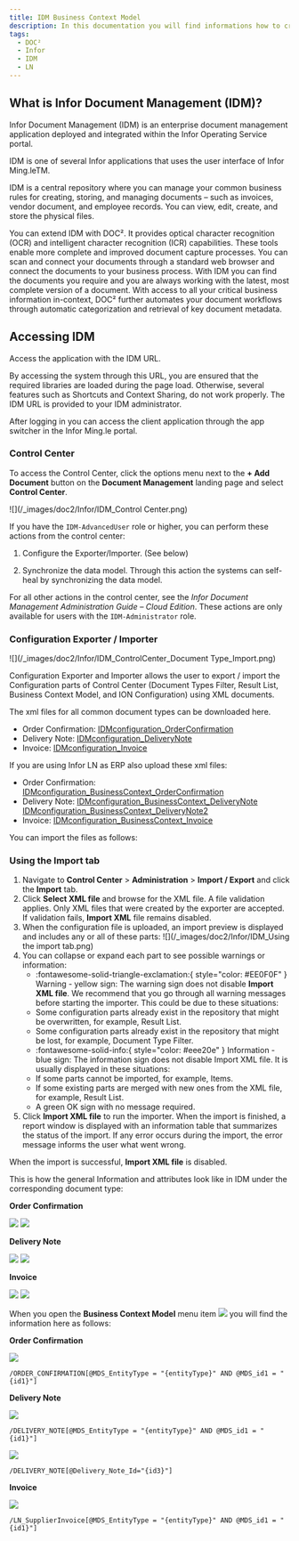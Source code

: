 ```yaml
---
title: IDM Business Context Model
description: In this documentation you will find informations how to create new document types in IDM and connect them with the corresponding workbench in LN 
tags:
  - DOC²
  - Infor
  - IDM
  - LN
---
```


## What is Infor Document Management (IDM)?

Infor Document Management (IDM) is an enterprise document management application deployed and integrated within the Infor Operating Service portal.

IDM is one of several Infor applications that uses the user interface of Infor Ming.leTM.

IDM is a central repository where you can manage your common business rules for creating, storing, and managing documents – such as invoices, vendor document, and employee records. You can view, edit, create, and store the physical files.

You can extend IDM with DOC². It provides optical character recognition (OCR) and intelligent character recognition (ICR) capabilities. These tools enable more complete and improved document capture processes. You can scan and connect your documents through a standard web browser and connect the documents to your business process. With IDM you can find the documents you require and you are always working with the latest, most complete version of a document. With access to all your critical business information in-context, DOC²  further automates your document workflows through automatic categorization and retrieval of key document metadata.


## Accessing IDM

Access the application with the IDM URL.

By accessing the system through this URL, you are ensured that the required libraries are loaded during the page load. Otherwise, several features such as Shortcuts and Context Sharing, do not work properly. The IDM URL is provided to your IDM administrator.

After logging in you can access the client application through the app switcher in the Infor Ming.le portal.


### Control Center

To access the Control Center, click the options menu next to the **+ Add Document** button on the **Document Management** landing page and select **Control Center**.

![](/_images/doc2/Infor/IDM_Control Center.png)

If you have the `IDM-AdvancedUser` role or higher, you can perform these actions from the control center:

1. Configure the Exporter/Importer. (See below)

2. Synchronize the data model. Through this action the systems can self-heal by synchronizing the data model.

For all other actions in the control center, see the _Infor Document Management Administration Guide – Cloud Edition_. These actions are only available for users with the `IDM-Administrator` role.

### Configuration Exporter / Importer

![](/_images/doc2/Infor/IDM_ControlCenter_Document Type_Import.png)

Configuration Exporter and Importer allows the user to export / import the Configuration parts of Control Center (Document Types Filter, Result List, Business Context Model, and ION Configuration) using XML documents.

The xml files for all common document types can be downloaded here.

- Order Confirmation: [IDMconfiguration_OrderConfirmation](/_images/doc2/Infor/IDMconfiguration_OrderConfirmation.xml)
- Delivery Note: [IDMconfiguration_DeliveryNote](/_images/doc2/Infor/IDMconfiguration_DeliveryNote.xml)
- Invoice:  [IDMconfiguration_Invoice](/_images/doc2/Infor/IDMconfiguration_Invoice.xml)

If you are using Infor LN as ERP also upload these xml files:

- Order Confirmation: [IDMconfiguration_BusinessContext_OrderConfirmation](/_images/doc2/Infor/IDMconfiguration_BusinessContext_OrderConfirmation.xml)
- Delivery Note: [IDMconfiguration_BusinessContext_DeliveryNote](/_images/doc2/Infor/IDMconfiguration_BusinessContext_DeliveryNote.xml)
                 [IDMconfiguration_BusinessContext_DeliveryNote2](/_images/doc2/Infor/IDMconfiguration_BusinessContext_DeliveryNote2.xml)
- Invoice: [IDMconfiguration_BusinessContext_Invoice](/_images/doc2/Infor/IDMconfiguration_BusinessContext_Invoice.xml)


You can import the files as follows:

### Using the Import tab

1. Navigate to **Control Center** > **Administration** > **Import / Export** and click the **Import** tab.
2. Click **Select XML file** and browse for the XML file. A file validation applies. Only XML files that were created by the exporter are accepted. If validation fails, **Import XML** file remains disabled.
3. When the configuration file is uploaded, an import preview is displayed and includes any or all of these parts:
![](/_images/doc2/Infor/IDM_Using the import tab.png)
4. You can collapse or expand each part to see possible warnings or information:
   + :fontawesome-solid-triangle-exclamation:{ style="color: #EE0F0F" } Warning - yellow sign: The warning sign does not disable **Import XML file**. We recommend that you go through all warning messages before starting the importer. This could be due to these situations:
    + Some configuration parts already exist in the repository that might be overwritten, for example, Result List.
    + Some configuration parts already exist in the repository that might be lost, for example, Document Type Filter.
   + :fontawesome-solid-info:{ style="color: #eee20e" } Information - blue sign: The information sign does not disable Import XML file. It is usually displayed in these situations:
    + If some parts cannot be imported, for example, Items.
    + If some existing parts are merged with new ones from the XML file, for example, Result List.
   + A green OK sign with no message required.
5. Click **Import XML file** to run the importer. When the import is finished, a report window is displayed with an information table that summarizes the status of the import. If any error occurs during the import, the error message informs the user what went wrong.

When the import is successful, **Import XML file** is disabled.

This is how the general Information and attributes look like in IDM under the corresponding document type:

**Order Confirmation**

![](/_images/doc2/Infor/IDM_DocumentType_OrderConfirmation.png)
![](/_images/doc2/Infor/IDM_Attributes_OrderConfirmation.png)

**Delivery Note**

![](/_images/doc2/Infor/IDM_DocumentType_DeliveryNote.png)
![](/_images/doc2/Infor/IDM_Attributes_DeliveryNote.png)

**Invoice**

![](/_images/doc2/Infor/IDM_DocumentType_Invoice.png)
![](/_images/doc2/Infor/IDM_Attributes_Invoice.png)

When you open the **Business Context Model** menu item
![](/_images/doc2/Infor/IDM_BusinessContextModel.png)
you will find the information here as follows:

**Order Confirmation**

![](/_images/doc2/Infor/BusinessContextModel_XQuery_OrderConfirmation.png)
```oc
/ORDER_CONFIRMATION[@MDS_EntityType = "{entityType}" AND @MDS_id1 = "{id1}"]
```

**Delivery Note**

![](/_images/doc2/Infor/BusinessContextModel_XQuery_DeliveryNote.png)
```dn
/DELIVERY_NOTE[@MDS_EntityType = "{entityType}" AND @MDS_id1 = "{id1}"]
```

![](/_images/doc2/Infor/BusinessContextModel_XQuery_DeliveryNote2.png)
```dn2
/DELIVERY_NOTE[@Delivery_Note_Id="{id3}"]
```

**Invoice**

![](/_images/doc2/Infor/BusinessContextModel_XQuery_Invoice.png)
```inv
/LN_SupplierInvoice[@MDS_EntityType = "{entityType}" AND @MDS_id1 = "{id1}"]
```